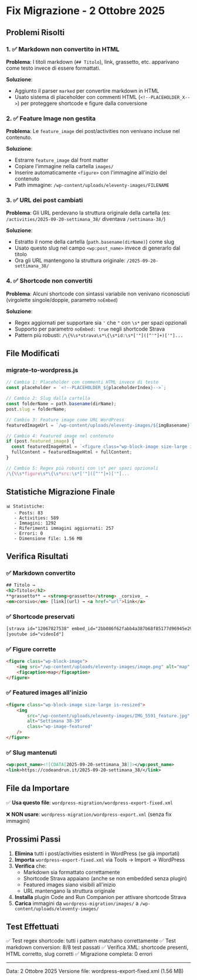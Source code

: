# Fix Migrazione - 2 Ottobre 2025

## Problemi Risolti

### 1. ✅ Markdown non convertito in HTML

**Problema**: I titoli markdown (`## Titolo`), link, grassetto, etc. apparivano come testo invece di essere formattati.

**Soluzione**:

- Aggiunto il parser `marked` per convertire markdown in HTML
- Usato sistema di placeholder con commenti HTML (`<!--PLACEHOLDER_X-->`) per proteggere shortcode e figure dalla conversione

### 2. ✅ Feature Image non gestita

**Problema**: Le `feature_image` dei post/activities non venivano incluse nel contenuto.

**Soluzione**:

- Estrarre `feature_image` dal front matter
- Copiare l'immagine nella cartella `images/`
- Inserire automaticamente `<figure>` con l'immagine all'inizio del contenuto
- Path immagine: `/wp-content/uploads/eleventy-images/FILENAME`

### 3. ✅ URL dei post cambiati

**Problema**: Gli URL perdevano la struttura originale della cartella (es: `/activities/2025-09-20-settimana_38/` diventava `/settimana-38/`)

**Soluzione**:

- Estratto il nome della cartella (`path.basename(dirName)`) come slug
- Usato questo slug nel campo `<wp:post_name>` invece di generarlo dal titolo
- Ora gli URL mantengono la struttura originale: `/2025-09-20-settimana_38/`

### 4. ✅ Shortcode non convertiti

**Problema**: Alcuni shortcode con sintassi variabile non venivano riconosciuti (virgolette singole/doppie, parametro `noEmbed`)

**Soluzione**:

- Regex aggiornati per supportare sia `'` che `"` con `\s*` per spazi opzionali
- Supporto per parametro `noEmbed: true` negli shortcode Strava
- Pattern più robusti: `/\{%\s*strava\s*\{\s*id:\s*['"]([^'"]+)['"]...`

## File Modificati

### migrate-to-wordpress.js

```javascript
// Cambio 1: Placeholder con commenti HTML invece di testo
const placeholder = `<!--PLACEHOLDER_${placeholderIndex}-->`;

// Cambio 2: Slug dalla cartella
const folderName = path.basename(dirName);
post.slug = folderName;

// Cambio 3: Feature image come URL WordPress
featuredImageUrl = `/wp-content/uploads/eleventy-images/${imgBasename}`;

// Cambio 4: Featured image nel contenuto
if (post.featured_image) {
  const featuredImageHtml = `<figure class="wp-block-image size-large is-resized">...`;
  fullContent = featuredImageHtml + fullContent;
}

// Cambio 5: Regex più robusti con \s* per spazi opzionali
/\{%\s*figure\s*\{\s*src:\s*['"]([^'"]+)['"]...
```

## Statistiche Migrazione Finale

```
📊 Statistiche:
   - Posts: 83
   - Activities: 589
   - Immagini: 1292
   - Riferimenti immagini aggiornati: 257
   - Errori: 0
   - Dimensione file: 1.56 MB
```

## Verifica Risultati

### ✅ Markdown convertito

```html
## Titolo →
<h2>Titolo</h2>
**grassetto** → <strong>grassetto</strong> _corsivo_ →
<em>corsivo</em> [link](url) → <a href="url">link</a>
```

### ✅ Shortcode preservati

```html
[strava id="12067827538" embed_id="2bb086f62fabb4a387b68f85177d96945e295238"]
[youtube id="videoId"]
```

### ✅ Figure corrette

```html
<figure class="wp-block-image">
	<img src="/wp-content/uploads/eleventy-images/image.png" alt="map" />
	<figcaption>map</figcaption>
</figure>
```

### ✅ Featured images all'inizio

```html
<figure class="wp-block-image size-large is-resized">
	<img
		src="/wp-content/uploads/eleventy-images/IMG_5591_feature.jpg"
		alt="Settimana 38-39"
		class="wp-image-featured"
	/>
</figure>
```

### ✅ Slug mantenuti

```xml
<wp:post_name><![CDATA[2025-09-20-settimana_38]]></wp:post_name>
<link>https://codeandrun.it/2025-09-20-settimana_38/</link>
```

## File da Importare

✅ **Usa questo file**: `wordpress-migration/wordpress-export-fixed.xml`

❌ **NON usare**: `wordpress-migration/wordpress-export.xml` (senza fix immagini)

## Prossimi Passi

1. **Elimina** tutti i post/activities esistenti in WordPress (se già importati)
2. **Importa** `wordpress-export-fixed.xml` via Tools → Import → WordPress
3. **Verifica** che:
   - Markdown sia formattato correttamente
   - Shortcode Strava appaiano (anche se non embedded senza plugin)
   - Featured images siano visibili all'inizio
   - URL mantengano la struttura originale
4. **Installa** plugin Code and Run Companion per attivare shortcode Strava
5. **Carica** immagini da `wordpress-migration/images/` a `/wp-content/uploads/eleventy-images/`

## Test Effettuati

✅ Test regex shortcode: tutti i pattern matchano correttamente
✅ Test markdown conversion: 8/8 test passati
✅ Verifica XML: shortcode presenti, HTML corretto, slug corretti
✅ Migrazione completa: 0 errori

---

Data: 2 Ottobre 2025
Versione file: wordpress-export-fixed.xml (1.56 MB)

